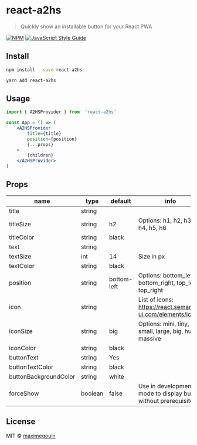 # react-a2hs

> Quickly show an installable button for your React PWA

[![NPM](https://img.shields.io/npm/v/react-a2hs.svg)](https://www.npmjs.com/package/react-a2hs) [![JavaScript Style Guide](https://img.shields.io/badge/code_style-standard-brightgreen.svg)](https://standardjs.com)

## Install

```bash
npm install --save react-a2hs
```
```bash
yarn add react-a2hs
```

## Usage

```jsx
import { A2HSProvider } from  'react-a2hs'

const App = () => (
	<A2HSProvider
		title={title}
		position={position}
		{...props}
	>
		{children}
	</A2HSProvider>
)
```
## Props
| name                  | type    | default     | info                                                            |
|-----------------------|---------|-------------|-----------------------------------------------------------------|
| title                 | string  |             |                                                                 |
| titleSize             | string  | h2          | Options: h1, h2, h3, h4, h5, h6                                 |
| titleColor            | string  | black       |                                                                 |
| text                  | string  |             |                                                                 |
| textSize              | int     | 14          | Size in px                                                      |
| textColor             | string  | black       |                                                                 |
| position              | string  | bottom-left | Options: bottom_left, bottom_right, top_left, top_right         |
| icon                  | string  |             | List of icons: https://react.semantic-ui.com/elements/icon/     |
| iconSize              | string  | big         | Options: mini, tiny, small, large, big, huge, massive           |
| iconColor             | string  | black       |                                                                 |
| buttonText            | string  | Yes         |                                                                 |
| buttonTextColor       | string  | black       |                                                                 |
| buttonBackgroundColor | string  | white       |                                                                 |
| forceShow             | boolean | false       | Use in development mode to display button without prerequisites |


## License

MIT © [maximegouin](https://github.com/maximegouin)
